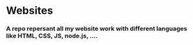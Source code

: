 # Websites

### A repo repersant all my website work with different languages like HTML, CSS, JS, node.js, ....

